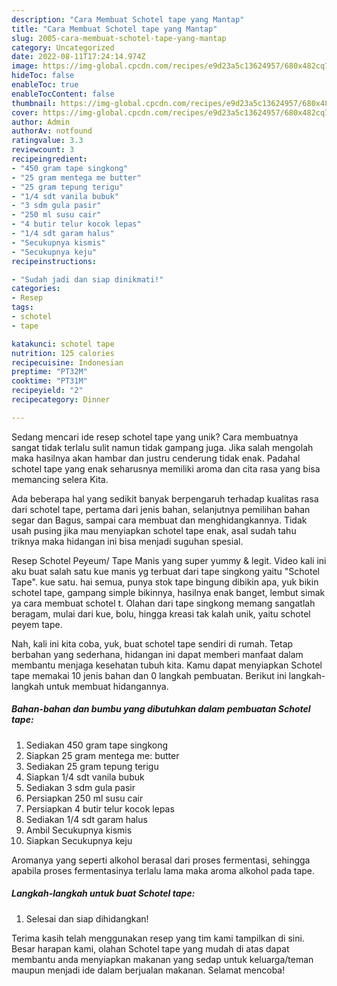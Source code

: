 ```yaml
---
description: "Cara Membuat Schotel tape yang Mantap"
title: "Cara Membuat Schotel tape yang Mantap"
slug: 2005-cara-membuat-schotel-tape-yang-mantap
category: Uncategorized
date: 2022-08-11T17:24:14.974Z
image: https://img-global.cpcdn.com/recipes/e9d23a5c13624957/680x482cq70/schotel-tape-foto-resep-utama.jpg
hideToc: false
enableToc: true
enableTocContent: false
thumbnail: https://img-global.cpcdn.com/recipes/e9d23a5c13624957/680x482cq70/schotel-tape-foto-resep-utama.jpg
cover: https://img-global.cpcdn.com/recipes/e9d23a5c13624957/680x482cq70/schotel-tape-foto-resep-utama.jpg
author: Admin
authorAv: notfound
ratingvalue: 3.3
reviewcount: 3
recipeingredient:
- "450 gram tape singkong"
- "25 gram mentega me butter"
- "25 gram tepung terigu"
- "1/4 sdt vanila bubuk"
- "3 sdm gula pasir"
- "250 ml susu cair"
- "4 butir telur kocok lepas"
- "1/4 sdt garam halus"
- "Secukupnya kismis"
- "Secukupnya keju"
recipeinstructions:

- "Sudah jadi dan siap dinikmati!"
categories:
- Resep
tags:
- schotel
- tape

katakunci: schotel tape 
nutrition: 125 calories
recipecuisine: Indonesian
preptime: "PT32M"
cooktime: "PT31M"
recipeyield: "2"
recipecategory: Dinner

---
```





Sedang mencari ide resep schotel tape yang unik? Cara membuatnya sangat tidak terlalu sulit namun tidak gampang juga. Jika salah mengolah maka hasilnya akan hambar dan justru cenderung tidak enak. Padahal schotel tape yang enak seharusnya memiliki aroma dan cita rasa yang bisa memancing selera Kita.





Ada beberapa hal yang sedikit banyak berpengaruh terhadap kualitas rasa dari schotel tape, pertama dari jenis bahan, selanjutnya pemilihan bahan segar dan Bagus, sampai cara membuat dan menghidangkannya. Tidak usah pusing jika mau menyiapkan schotel tape enak,      asal sudah tahu triknya maka hidangan ini bisa menjadi suguhan spesial.














Resep Schotel Peyeum/ Tape Manis yang super yummy &amp; legit. Video kali ini aku buat salah satu kue manis yg terbuat dari tape singkong yaitu &#34;Schotel Tape&#34;. kue satu. hai semua, punya stok tape bingung dibikin apa, yuk bikin schotel tape, gampang simple bikinnya, hasilnya enak banget, lembut simak ya cara membuat schotel t. Olahan dari tape singkong memang sangatlah beragam, mulai dari kue, bolu, hingga kreasi tak kalah unik, yaitu schotel peyem tape.






Nah, kali ini kita coba, yuk, buat schotel tape sendiri di rumah. Tetap berbahan yang sederhana, hidangan ini dapat memberi manfaat dalam membantu menjaga kesehatan tubuh kita. Kamu dapat menyiapkan Schotel tape memakai 10 jenis bahan dan 0 langkah pembuatan. Berikut ini langkah-langkah untuk membuat hidangannya.

<!--inarticleads1-->

##### Bahan-bahan dan bumbu yang dibutuhkan dalam pembuatan Schotel tape:

1. Sediakan 450 gram tape singkong
1. Siapkan 25 gram mentega me: butter
1. Sediakan 25 gram tepung terigu
1. Siapkan 1/4 sdt vanila bubuk
1. Sediakan 3 sdm gula pasir
1. Persiapkan 250 ml susu cair
1. Persiapkan 4 butir telur kocok lepas
1. Sediakan 1/4 sdt garam halus
1. Ambil Secukupnya kismis
1. Siapkan Secukupnya keju


Aromanya yang seperti alkohol berasal dari proses fermentasi, sehingga apabila proses fermentasinya terlalu lama maka aroma alkohol pada tape. 

<!--inarticleads2-->

##### Langkah-langkah untuk buat Schotel tape:


1. Selesai dan siap dihidangkan!



Terima kasih telah menggunakan resep yang tim kami tampilkan di sini. Besar harapan kami, olahan Schotel tape yang mudah di atas dapat membantu anda menyiapkan makanan yang sedap untuk keluarga/teman maupun menjadi ide dalam berjualan makanan. Selamat mencoba!
